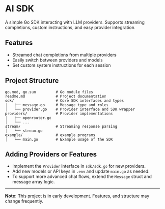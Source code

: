 # AI SDK

A simple Go SDK interacting with LLM providers. Supports streaming completions, custom instructions, and easy provider integration.

## Features

- Streamed chat completions from multiple providers
- Easily switch between providers and models
- Set custom system instructions for each session

## Project Structure

```text
go.mod, go.sum         # Go module files
readme.md              # Project documentation
sdk/                   # Core SDK interfaces and types
│   ├── message.go     # Message type and roles
│   └── provider.go    # Provider interface and SDK wrapper
providers/             # Provider implementations
│   ├── openrouter.go
│   └── ...
stream/                # Streaming response parsing
│   └── stream.go
example/               # example programs
│   └── main.go        # Example usage of the SDK
```

## Adding Providers or Features

- Implement the `Provider` interface in `sdk/sdk.go` for new providers.
- Add new models or API keys in `.env` and update `main.go` as needed.
- To support more advanced chat flows, extend the `Message` struct and message array logic.

---

**Note:** This project is in early development. Features, and structure may change frequently.
